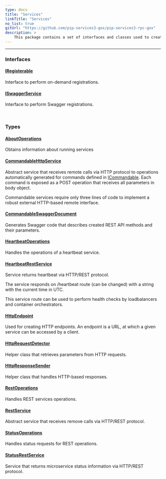 ```yaml
---
type: docs
title: "Services"
linkTitle: "Services"
no_list: true
gitUrl: "https://github.com/pip-services3-gox/pip-services3-rpc-gox"
description: >
    This package contains a set of interfaces and classes used to create services and handle their operations.
---
```

---

<div class="module-body"> 


### Interfaces

#### [IRegisterable](iregisterable)
Interface to perform on-demand registrations.


#### [ISwaggerService](iswagger_service)
Interface to perform Swagger registrations.

<br>

### Types

#### [AboutOperations](about_operations)
Obtains information about running services


#### [CommandableHttpService](commandable_http_service)
Abstract service that receives remote calls via HTTP protocol
to operations automatically generated for commands defined in [ICommandable](../../commons/commands/icommandable).
Each command is exposed as a POST operation that receives all parameters in body object.

Commandable services require only three lines of code to implement a robust external
HTTP-based remote interface.


#### [CommandableSwaggerDocument](commandable_swagger_document)
Generates Swagger code that describes created REST API methods and their parameters.


#### [HeartbeatOperations](heartbeat_operations)
Handles the operations of a heartbeat service.


#### [HeartbeatRestService](heartbeat_rest_service)
Service returns heartbeat via HTTP/REST protocol.

The service responds on /heartbeat route (can be changed)
with a string with the current time in UTC.

This service route can be used to perform health checks by loadbalancers and
container orchestrators.


#### [HttpEndpoint](http_endpoint)
Used for creating HTTP endpoints. An endpoint is a URL, at which a given service can be accessed by a client. 


#### [HttpRequestDetector](http_request_detector)
Helper class that retrieves parameters from HTTP requests.


#### [HttpResponseSender](http_response_sender)
Helper class that handles HTTP-based responses.


#### [RestOperations](rest_operations)
Handles REST services operations.


#### [RestService](rest_service)
Abstract service that receives remove calls via HTTP/REST protocol.


#### [StatusOperations](status_operations)
Handles status requests for REST operations.

#### [StatusRestService](status_rest_service)
Service that returns microservice status information via HTTP/REST protocol.


</div>
